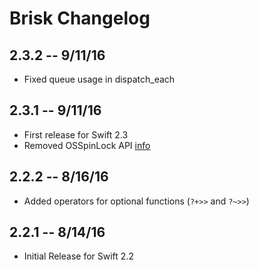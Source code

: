 # Brisk Changelog

## 2.3.2 -- 9/11/16

* Fixed queue usage in dispatch_each

## 2.3.1 -- 9/11/16

* First release for Swift 2.3
* Removed OSSpinLock API [info](http://engineering.postmates.com/Spinlocks-Considered-Harmful-On-iOS/)

## 2.2.2 -- 8/16/16

* Added operators for optional functions (```?+>>``` and ```?~>>```)

## 2.2.1 -- 8/14/16

* Initial Release for Swift 2.2
